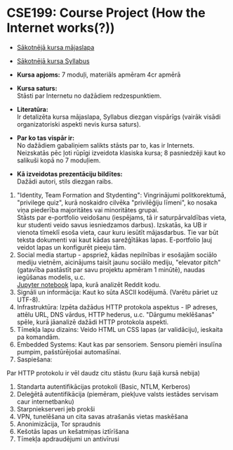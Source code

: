 # CSE199: Course Project (How the Internet works(?))

* [Sākotnējā kursa mājaslapa](https://cse.buffalo.edu/faculty/ahunt/classes/internet/)
* [Sākotnējā kursa Syllabus](https://cse.buffalo.edu/~jwinikus/CSE199%20Syllabus%20Fall%202018.pdf)

* **Kursa apjoms:** 7 moduļi, materiāls apmēram 4cr apmērā
* **Kursa saturs:**  
Stāsti par Internetu no dažādiem redzespunktiem.
* **Literatūra:**  
Ir detalizēta kursa mājaslapa, 
Syllabus diezgan vispārīgs (vairāk visādi organizatoriski aspekti nevis kursa saturs).
* **Par ko tas vispār ir:**  
No dažādiem gabaliņiem salikts stāsts par to, kas ir Internets. Neizskatās pēc
ļoti rūpīgi izveidota klasiska kursa; 8 pasniedzēji kaut ko salikuši kopā no 7 moduļiem.
* **Kā izveidotas prezentāciju bildītes:**   
Dažādi autori, stils diezgan raibs.

1. "Identity, Team Formation and Stydenting": Vingrinājumi politkorektumā, 
"privilege quiz", kurā noskaidro cilvēka "privilēģiju līmeni", ko nosaka viņa
piederība majoritātes vai minoritātes grupai.   
Stāsts par e-portfolio veidošanu (iespējams, tā ir saturpārvaldības vieta, kur studenti 
veido savus iesniedzamos darbus). Izskatās, ka UB ir vienota tīmeklī esoša vieta, caur
kuru iesūtīt mājasdarbus. Tie var būt teksta dokumenti vai kaut kādas sarežģītākas lapas.
E-portfolio ļauj veidot lapas un konfigurēt pieeju tām.
2. Social media startup - apspriež, kādas nepilnības ir esošajām sociālo mediju 
vietnēm, aicinājums taisīt jaunu sociālo mediju, "elevator pitch" (gatavība
pastāstīt par savu projektu apmēram 1 minūtē), naudas iegūšanas modelis, u.c.  
[Jupyter notebook](https://jupyter.org/) lapa, kurā analizēt Reddit kodu.
3. Signāli un informācija: Kaut ko sūta ASCII kodējumā. (Varētu pāriet uz UTF-8).
4. Infrastruktūra: Izpēta dažādus HTTP protokola aspektus - IP adreses, attēlu 
URL, DNS vārdus, HTTP hederus, u.c. "Dārgumu meklēšanas" spēle, kurā jāanalizē
dažādi HTTP protokola aspekti.
5. Tīmekļa lapu dizains: Veido HTML un CSS lapas (ar validāciju), ieskaita pa komandām.
6. Embedded Systems: Kaut kas par sensoriem. Sensoru piemēri insulīna pumpim, pašstūrējošai
automašīnai. 
7. Saspiešana: 

Par HTTP protokolu ir vēl daudz citu stāstu (kuru šajā kursā nebija)

1. Standarta autentifikācijas protokoli (Basic, NTLM, Kerberos)
2. Deleģētā autentifikācija (piemēram, piekļuve valsts iestādes servisam caur internetbanku)
3. Starpniekserveri jeb prokši
4. VPN, tunelēšana un cita savas atrašanās vietas maskēšana
5. Anonimizācija, Tor spraudnis
6. Kešotās lapas un kešatmiņas iztīrīšana
7. Tīmekļa apdraudējumi un antivīrusi

